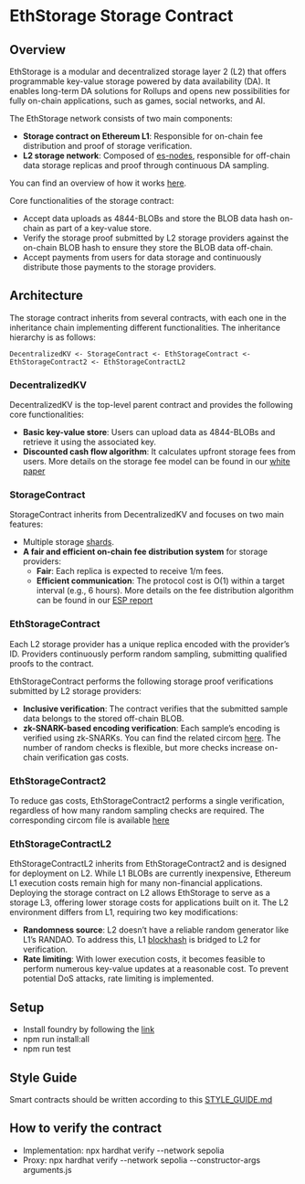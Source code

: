 # EthStorage Storage Contract

## Overview
EthStorage is a modular and decentralized storage layer 2 (L2) that offers programmable key-value storage powered by data availability (DA).  It enables long-term DA solutions for Rollups and opens new possibilities for fully on-chain applications, such as games, social networks, and AI.

The EthStorage network consists of two main components:
 - **Storage contract on Ethereum L1**: Responsible for on-chain fee distribution and proof of storage verification.
 - **L2 storage network**: Composed of [es-nodes](https://github.com/ethstorage/es-node), responsible for off-chain data storage replicas and proof through continuous DA sampling.

You can find an overview of how it works [here](https://docs.ethstorage.io/readme/how-ethstorage-works).

Core functionalities of the storage contract:
 - Accept data uploads as 4844-BLOBs and store the BLOB data hash on-chain as part of a key-value store.
 - Verify the storage proof submitted by L2 storage providers against the on-chain BLOB hash to ensure they store the BLOB data off-chain.
 - Accept payments from users for data storage and continuously distribute those payments to the storage providers.

## Architecture
The storage contract inherits from several contracts, with each one in the inheritance chain implementing different functionalities. The inheritance hierarchy is as follows:
```
DecentralizedKV <- StorageContract <- EthStorageContract <- EthStorageContract2 <- EthStorageContractL2
```

### DecentralizedKV
DecentralizedKV is the top-level parent contract and provides the following core functionalities:
 - **Basic key-value store**: Users can upload data as 4844-BLOBs and retrieve it using the associated key. 
 - **Discounted cash flow algorithm**: It calculates upfront storage fees from users. More details on the storage fee model can be found in our [white paper](https://file.w3q.w3q-g.w3link.io/0x67d0481cc9c2e9dad2987e58a365aae977dcb8da/dynamic_data_sharding_0_1_6.pdf)

### StorageContract
StorageContract inherits from DecentralizedKV and focuses on two main features:
 - Multiple storage [shards](https://docs.ethstorage.io/readme/key-terms#shard).
 - **A fair and efficient on-chain fee distribution system** for storage providers:
    - **Fair**: Each replica is expected to receive 1/m fees.
    - **Efficient communication**: The protocol cost is O(1) within a target interval (e.g., 6 hours).
More details on the fee distribution algorithm can be found in our [ESP report](https://docs.google.com/presentation/d/1zxbSTlIwe8ylifeS9bK0lKDRl5ALJfCm8lKCGbB98H0/edit#slide=id.g239a7f93be4_0_40)

### EthStorageContract
Each L2 storage provider has a unique replica encoded with the provider’s ID. Providers continuously perform random sampling, submitting qualified proofs to the contract.

EthStorageContract performs the following storage proof verifications submitted by L2 storage providers:
 - **Inclusive verification**: The contract verifies that the submitted sample data belongs to the stored off-chain BLOB.
 - **zk-SNARK-based encoding verification**: Each sample’s encoding is verified using zk-SNARKs. You can find the related circom [here](https://github.com/ethstorage/zk-decoder/blob/main/circom/circuits/blob_poseidon.circom). The number of random checks is flexible, but more checks increase on-chain verification gas costs.

### EthStorageContract2
To reduce gas costs, EthStorageContract2 performs a single verification, regardless of how many random sampling checks are required. The corresponding circom file is available [here](https://github.com/ethstorage/zk-decoder/blob/main/circom/circuits/blob_poseidon_2.circom)

### EthStorageContractL2
EthStorageContractL2 inherits from EthStorageContract2 and is designed for deployment on L2. While L1 BLOBs are currently inexpensive, Ethereum L1 execution costs remain high for many non-financial applications. Deploying the storage contract on L2 allows EthStorage to serve as a storage L3, offering lower storage costs for applications built on it. The L2 environment differs from L1, requiring two key modifications:
 - **Randomness source**: L2 doesn’t have a reliable random generator like L1’s RANDAO. To address this, L1 [blockhash](https://github.com/ethstorage/optimism/blob/cd66e3ab6fab1b736d07677e80d5b3f3e1401228/packages/contracts-bedrock/src/L2/L1Block.sol#L182) is bridged to L2 for verification.
 - **Rate limiting**: With lower execution costs, it becomes feasible to perform numerous key-value updates at a reasonable cost. To prevent potential DoS attacks, rate limiting is implemented.

## Setup
 - Install foundry by following the [link](https://book.getfoundry.sh/getting-started/installation)
 - npm run install:all
 - npm run test


## Style Guide
Smart contracts should be written according to this [STYLE_GUIDE.md](https://github.com/ethstorage/optimism/blob/develop/packages/contracts-bedrock/STYLE_GUIDE.md)

## How to verify the contract

- Implementation: npx hardhat verify --network sepolia <contract address>
- Proxy: npx hardhat verify --network sepolia --constructor-args arguments.js <contract address>
